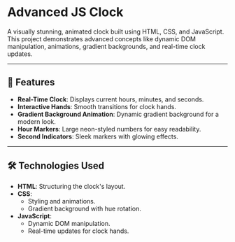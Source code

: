 # Advanced JS Clock  

A visually stunning, animated clock built using HTML, CSS, and JavaScript. This project demonstrates advanced concepts like dynamic DOM manipulation, animations, gradient backgrounds, and real-time clock updates.  

---

## 🚀 Features  

- **Real-Time Clock**: Displays current hours, minutes, and seconds.  
- **Interactive Hands**: Smooth transitions for clock hands.  
- **Gradient Background Animation**: Dynamic gradient background for a modern look.  
- **Hour Markers**: Large neon-styled numbers for easy readability.  
- **Second Indicators**: Sleek markers with glowing effects.  

---

## 🛠️ Technologies Used  

- **HTML**: Structuring the clock's layout.  
- **CSS**:  
  - Styling and animations.  
  - Gradient background with hue rotation.  
- **JavaScript**:  
  - Dynamic DOM manipulation.  
  - Real-time updates for clock hands.  



